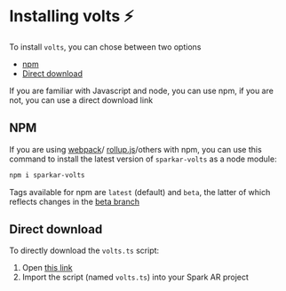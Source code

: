 # Installing volts ⚡️

To install `volts`, you can chose between two options

* [npm](install.md#npm)
* [Direct download](install.md#direct-download)

If you are familiar with Javascript and node, you can use npm, if you are not, you can use a direct download link

## NPM

If you are using [webpack](https://webpack.js.org)/ [rollup.js](https://rollupjs.org/)/others with npm, you can use this command to install the latest version of `sparkar-volts` as a node module:

```bash
npm i sparkar-volts
```

Tags available for npm are `latest` \(default\) and `beta`, the latter of which reflects changes in the [beta branch](https://github.com/tomaspietravallo/sparkar-volts/tree/beta)

## Direct download

To directly download the `volts.ts` script:

1. Open [this link](https://github.com/tomaspietravallo/sparkar-volts/releases/latest/download/volts.ts)
2. Import the script \(named `volts.ts`\) into your Spark AR project

